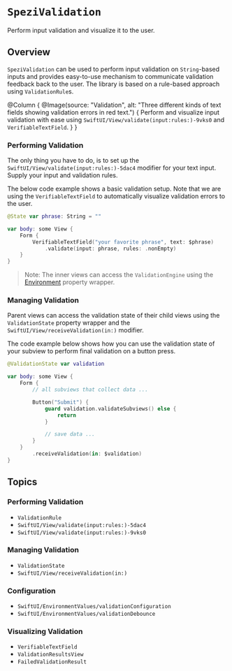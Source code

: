 # ``SpeziValidation``

Perform input validation and visualize it to the user.

<!--

This source file is part of the Spezi open-source project

SPDX-FileCopyrightText: 2023 Stanford University and the project authors (see CONTRIBUTORS.md)

SPDX-License-Identifier: MIT

-->

## Overview

`SpeziValidation` can be used to perform input validation on `String`-based inputs and provides easy-to-use
mechanism to communicate validation feedback back to the user.
The library is based on a rule-based approach using ``ValidationRule``s.

@Column {
    @Image(source: "Validation", alt: "Three different kinds of text fields showing validation errors in red text.") {
        Perform and visualize input validation with ease using ``SwiftUI/View/validate(input:rules:)-9vks0`` and ``VerifiableTextField``.
    }
}

### Performing Validation

The only thing you have to do, is to set up the ``SwiftUI/View/validate(input:rules:)-5dac4`` modifier for your
text input.
Supply your input and validation rules.

The below code example shows a basic validation setup.
Note that we are using the ``VerifiableTextField`` to automatically visualize validation errors to the user.

```swift
@State var phrase: String = ""

var body: some View {
    Form {
        VerifiableTextField("your favorite phrase", text: $phrase)
            .validate(input: phrase, rules: .nonEmpty)
    }
}
```

> Note: The inner views can access the ``ValidationEngine`` using the [Environment](https://developer.apple.com/documentation/swiftui/environment/init(_:)-8slkf)
property wrapper.

### Managing Validation

Parent views can access the validation state of their child views using the ``ValidationState`` property wrapper
and the ``SwiftUI/View/receiveValidation(in:)`` modifier.

The code example below shows
how you can use the validation state of your subview to perform final validation on a button press.

```swift
@ValidationState var validation

var body: some View {
    Form {
        // all subviews that collect data ...

        Button("Submit") {
            guard validation.validateSubviews() else {
                return
            }

            // save data ...
        }
    }
        .receiveValidation(in: $validation)
}
```

## Topics

### Performing Validation

- ``ValidationRule``
- ``SwiftUI/View/validate(input:rules:)-5dac4``
- ``SwiftUI/View/validate(input:rules:)-9vks0``

### Managing Validation

- ``ValidationState``
- ``SwiftUI/View/receiveValidation(in:)``

### Configuration

- ``SwiftUI/EnvironmentValues/validationConfiguration``
- ``SwiftUI/EnvironmentValues/validationDebounce``

### Visualizing Validation

- ``VerifiableTextField``
- ``ValidationResultsView``
- ``FailedValidationResult``
